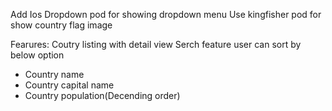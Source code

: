Add Ios Dropdown pod for showing dropdown menu
Use kingfisher pod for show country flag image

Fearures:
Coutry listing with detail view
Serch feature
user can sort by below option
  - Country name
  - Country capital name
  - Country population(Decending order)
